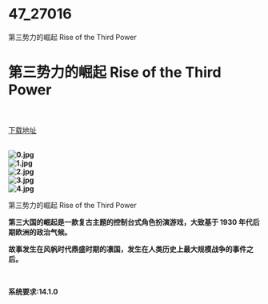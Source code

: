 # 47_27016
第三势力的崛起 Rise of the Third Power
# 第三势力的崛起 Rise of the Third Power
 <br/></br>
[下载地址](https://www.switch520.cc/article/27016 "下载地址")
<br/></br>

<p><strong><img title="0.jpg" src="https://www.switch520.cc/muke_img/2022_02_10_62ab196eac0d8.jpg" alt="0.jpg"></strong><br>
<strong><img title="1.jpg" src="https://www.switch520.cc/muke_img/2022_02_10_26c0dd7cbfd17.jpg" alt="1.jpg"></strong><br>
<strong><img title="2.jpg" src="https://www.switch520.cc/muke_img/2022_02_10_9d0fae56270ae.jpg" alt="2.jpg"></strong><br>
<strong><img title="3.jpg" src="https://www.switch520.cc/muke_img/2022_02_10_8ca70ed0537ea.jpg" alt="3.jpg"></strong><br>
<strong><img title="4.jpg" src="https://www.switch520.cc/muke_img/2022_02_10_29187a97c7972.jpg" alt="4.jpg">&nbsp;</strong></p>
<p>第三势力的崛起 Rise of the Third Power</p>
<p><strong>第三大国的崛起是一款复古主题的控制台式角色扮演游戏，大致基于 1930 年代后期欧洲的政治气候。</strong></p>
<p><strong>故事发生在风帆时代鼎盛时期的凛国，发生在人类历史上最大规模战争的事件之后。</strong></p>
<p>&nbsp;</p>
<p><strong>系统要求:14.1.0</strong></p>



